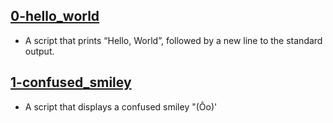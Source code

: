 
[0-hello_world](https://github.com/SKENGMANE/alx-system_engineering-devops/blob/master/0x02-shell_redirections/0-hello_world)
---
* A script that prints “Hello, World”, followed by a new line to the standard output.

[1-confused_smiley](https://github.com/SKENGMANE/alx-system_engineering-devops/blob/master/0x02-shell_redirections/1-confused_smiley)
---
* A script that displays a confused smiley "(Ôo)'

